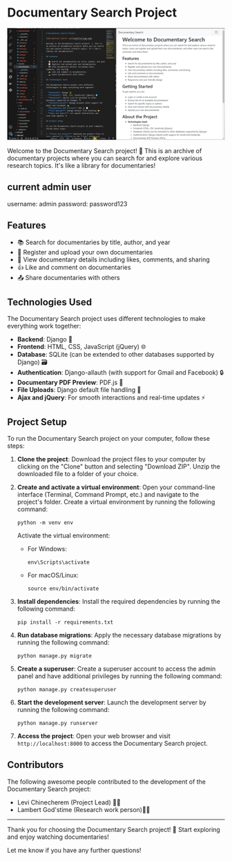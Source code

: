
# Documentary Search Project

![Documentary Search Logo](https://github.com/Levi-Chinecherem/doc_search/blob/master/sample.PNG)

Welcome to the Documentary Search project! 🎥 This is an archive of documentary projects where you can search for and explore various research topics. It's like a library for documentaries!


## current admin user

username: admin
password: password123
## Features

- 📚 Search for documentaries by title, author, and year
- 📝 Register and upload your own documentaries
- 👀 View documentary details including likes, comments, and sharing
- 👍 Like and comment on documentaries
- 📤 Share documentaries with others

## Technologies Used

The Documentary Search project uses different technologies to make everything work together:

- **Backend**: Django 🐍
- **Frontend**: HTML, CSS, JavaScript (jQuery) 🌐
- **Database**: SQLite (can be extended to other databases supported by Django) 🗃️
- **Authentication**: Django-allauth (with support for Gmail and Facebook) 🔒
- **Documentary PDF Preview**: PDF.js 📄
- **File Uploads**: Django default file handling 📂
- **Ajax and jQuery**: For smooth interactions and real-time updates ⚡

## Project Setup

To run the Documentary Search project on your computer, follow these steps:

1. **Clone the project**: Download the project files to your computer by clicking on the "Clone" button and selecting "Download ZIP". Unzip the downloaded file to a folder of your choice.

2. **Create and activate a virtual environment**: Open your command-line interface (Terminal, Command Prompt, etc.) and navigate to the project's folder. Create a virtual environment by running the following command:
   ```
   python -m venv env
   ```
   Activate the virtual environment:
   - For Windows:
     ```
     env\Scripts\activate
     ```
   - For macOS/Linux:
     ```
     source env/bin/activate
     ```

3. **Install dependencies**: Install the required dependencies by running the following command:
   ```
   pip install -r requirements.txt
   ```

4. **Run database migrations**: Apply the necessary database migrations by running the following command:
   ```
   python manage.py migrate
   ```

5. **Create a superuser**: Create a superuser account to access the admin panel and have additional privileges by running the following command:
   ```
   python manage.py createsuperuser
   ```

6. **Start the development server**: Launch the development server by running the following command:
   ```
   python manage.py runserver
   ```

7. **Access the project**: Open your web browser and visit `http://localhost:8000` to access the Documentary Search project.

## Contributors

The following awesome people contributed to the development of the Documentary Search project:

- Levi Chinecherem (Project Lead) 👨‍💻
- Lambert God'stime (Research work person)👨‍💻

---

Thank you for choosing the Documentary Search project! 🙌 Start exploring and enjoy watching documentaries!



Let me know if you have any further questions!
